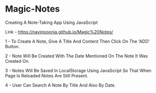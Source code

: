 # Magic-Notes
Creating A Note-Taking App Using JavaScript 

Link - https://navinpoonia.github.io/Magic%20Notes/

1 - To Create A Note, Give A Title And Content Then Click On The 'ADD' Button.

2 - Note Will Be Created With The Date Mentioned On The Note It Was Created On.

3 - Notes Will Be Saved In LocalStorage Using JavaScript So That When Page Is Reloaded Notes Are Still Present.

4 - User Can Search A Note By Title And Also By Date.
